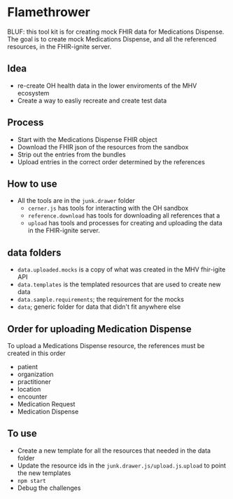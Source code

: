 # Flamethrower

BLUF: this tool kit is for creating mock FHIR data for Medications Dispense. The goal is to create mock Medications Dispense, and all the referenced resources, in the FHIR-ignite server.

## Idea

- re-create OH health data in the lower enviroments of the MHV ecosystem
- Create a way to easliy recreate and create test data

## Process

- Start with the Medications Dispense FHIR object
- Download the FHIR json of the resources from the sandbox
- Strip out the entries from the bundles
- Upload entries in the correct order determined by the references

## How to use

- All the tools are in the `junk.drawer` folder
  - `cerner.js` has tools for interacting with the OH sandbox
  - `reference.download` has tools for downloading all references that a
  - `upload` has tools and processes for creating and uploading the data in the FHIR-ignite server.

## data folders

- `data.uploaded.mocks` is a copy of what was created in the MHV fhir-igite API
- `data.templates` is the templated resources that are used to create new data
- `data.sample.requirements`; the requirement for the mocks
- `data`; generic folder for data that didn't fit anywhere else

## Order for uploading Medication Dispense

To upload a Medications Dispense resource, the references must be created in this order

- patient
- organization
- practitioner
- location
- encounter
- Medication Request
- Medication Dispense

## To use

- Create a new template for all the resources that needed in the data folder
- Update the resource ids in the `junk.drawer.js/upload.js`.`upload` to point the new templates
- `npm start`
- Debug the challenges
